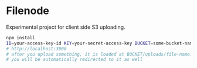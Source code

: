 
# Filenode

Experimental project for client side S3 uploading.

```bash
npm install
ID=your-access-key-id KEY=your-secret-access-key BUCKET=some-bucket-name node server
# http://localhost:3000
# after you upload something, it is loaded at BUCKET/uploads/file-name.jpg
# you will be automatically redirected to it as well
```
